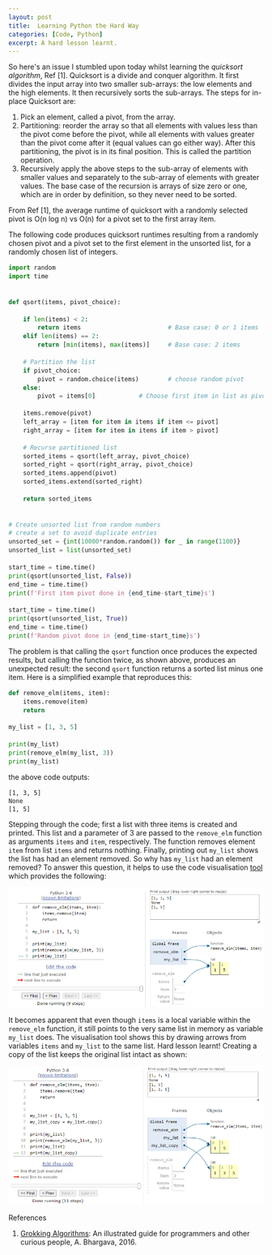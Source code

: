 ```yaml
---
layout: post
title:  Learning Python the Hard Way
categories: [Code, Python]
excerpt: A hard lesson learnt.
---
```

So here's an issue I stumbled upon today whilst learning the *quicksort algorithm*, Ref [1]. Quicksort is a divide and conquer algorithm. It first divides the input array into two smaller sub-arrays: the low elements and the high elements. It then recursively sorts the sub-arrays. The steps for in-place Quicksort are:

1. Pick an element, called a pivot, from the array.
2. Partitioning: reorder the array so that all elements with values less than the pivot come before the pivot, while all elements with values greater than the pivot come after it (equal values can go either way). After this partitioning, the pivot is in its final position. This is called the partition operation.
3. Recursively apply the above steps to the sub-array of elements with smaller values and separately to the sub-array of elements with greater values.
The base case of the recursion is arrays of size zero or one, which are in order by definition, so they never need to be sorted.

From Ref [1], the average runtime of quicksort with a randomly selected pivot is O(n log n) vs O(n) for a pivot set to the first array item.

The following code produces quicksort runtimes resulting from a randomly chosen pivot and a pivot set to the first element in the unsorted list, for a randomly chosen list of integers.

```python
import random
import time


def qsort(items, pivot_choice):

    if len(items) < 2:
        return items                        # Base case: 0 or 1 items
    elif len(items) == 2:
        return [min(items), max(items)]     # Base case: 2 items

    # Partition the list
    if pivot_choice:
        pivot = random.choice(items)        # choose random pivot
    else:
        pivot = items[0]            # Choose first item in list as pivot

    items.remove(pivot)
    left_array = [item for item in items if item <= pivot]
    right_array = [item for item in items if item > pivot]

    # Recurse partitioned list
    sorted_items = qsort(left_array, pivot_choice)
    sorted_right = qsort(right_array, pivot_choice)
    sorted_items.append(pivot)
    sorted_items.extend(sorted_right)

    return sorted_items


# Create unsorted list from random numbers
# create a set to avoid duplicate entries
unsorted_set = {int(10000*random.random()) for _ in range(1100)}    
unsorted_list = list(unsorted_set)

start_time = time.time()
print(qsort(unsorted_list, False))              
end_time = time.time()
print(f'First item pivot done in {end_time-start_time}s')

start_time = time.time()
print(qsort(unsorted_list, True))
end_time = time.time()
print(f'Random pivot done in {end_time-start_time}s')
``` 

The problem is that calling the `qsort` function once produces the expected results, but calling the function twice, as shown above, produces an unexpected result: the second `qsort` function returns a sorted list minus one item. Here is a simplified example that reproduces this:

```python
def remove_elm(items, item):
    items.remove(item)
    return

my_list = [1, 3, 5]

print(my_list)
print(remove_elm(my_list, 3))
print(my_list)
``` 

the above code outputs:

```
[1, 3, 5]
None
[1, 5]
```
Stepping through the code; first a list with three items is created and printed. This list and a parameter of 3 are passed to the `remove_elm` function as arguments `items` and `item`, respectively. The function removes element `item` from list `items` and returns nothing. Finally, printing out `my_list` shows the list has had an element removed. So why has `my_list` had an element removed? To answer this question, it helps to use the code visualisation [tool](http://www.pythontutor.com/visualize.html#mode=edit) which provides the following:

![](/images/qsort_eg.png)

It becomes apparent that even though `items` is a local variable within the `remove_elm` function, it still points to the very same list in memory as variable `my_list` does. The visualisation tool shows this by drawing arrows from variables `items` and `my_list` to the same list. Hard lesson learnt! Creating a copy of the list keeps the original list intact as shown: 

![](/images/qsort_eg2.png)

References
1. [Grokking Algorithms](https://www.manning.com/books/grokking-algorithms): An illustrated guide for programmers and other curious people, A. Bhargava, 2016.